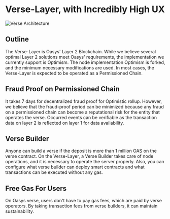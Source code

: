 ---
---

# Verse-Layer, with Incredibly High UX

![Verse Architecture](/img/docs/techdocs/verse/versearchitecture.png)

## Outline
The Verse-Layer is Oasys' Layer 2 Blockchain. While we believe several optimal Layer 2 solutions meet Oasys' requirements, the implementation we currently support is Optimism. The node implementation Optimism is forked, and the minimum necessary modifications are used. In most cases, the Verse-Layer is expected to be operated as a Permissioned Chain.

## Fraud Proof on Permissioned Chain
It takes 7 days for decentralized fraud proof for Optimistic rollup. However, we believe that the fraud-proof period can be minimized because any fraud on a permissioned chain can become a reputational risk for the entity that operates the verse. Occurred events can be verifiable as the transaction data on layer 2 is reflected on layer 1 for data availability.

## Verse Builder
Anyone can build a verse if the deposit is more than 1 million OAS on the verse contract. On the Verse-Layer, a Verse Builder takes care of node operations, and it is necessary to operate the server properly. Also, you can configure what verse builder can deploy smart contracts and what transactions can be executed without any gas.

## Free Gas For Users
On Oasys verse, users don't have to pay gas fees, which are paid by verse operators. By taking transaction fees from verse builders, it can maintain sustainability.
